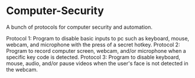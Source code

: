 # Computer-Security
A bunch of protocols for computer security and automation.

Protocol 1: Program to disable basic inputs to pc such as keyboard, mouse, webcam, and microphone with the press of a secret hotkey.
Protocol 2: Program to record computer screen, webcam, and/or microphone when a specific key code is detected.
Protocol 3: Program to disable keyboard, mouse, audio, and/or pause videos when the user's face is not detected in the webcam.
